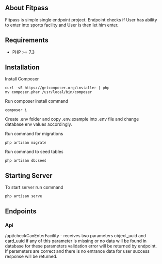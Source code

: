## About Fitpass
Fitpass is simple single endpoint project. Endpoint checks if User has ability to enter into sports facility and User is then let him enter.

## Requirements
<ul>
<li>PHP >= 7.3</li>
</ul>

## Installation
Install Composer
```
curl -sS https://getcomposer.org/installer | php
mv composer.phar /usr/local/bin/composer
```
Run composer install command
```
composer i
```
Create .env folder and copy .env.example into .env file and change database env values accordingly.

Run command for migrations
```
php artisan migrate
```
Run command to seed tables
```
php artisan db:seed
```

## Starting Server
To start server run command
```
php artisan serve
```

## Endpoints
<h3>Api</h3>
/api/checkCanEnterFacility - receives two parameters object_uuid and card_uuid if any of this parameter is missing or no data will be found in database for these parameters validation error will be returned by endpoint. If parameters are correct and there is no entrance data for user success response will be returned.
